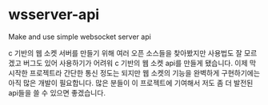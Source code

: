 # wsserver-api
Make and use simple websocket server api

c 기반의 웹 소켓 서버를 만들기 위해 여러 오픈 소스들을 찾아봤지만 사용법도 잘 모르겠고 버그도 있어 사용하기가 어려워 c 기반의 웹 소켓 api를 만들게 됐습니다. 이제 막 시작한 프로젝트라 간단한 통신 정도는 되지만 웹 소켓의 기능을 완벽하게 구현하기에는 아직 많은 개발이 필요합니다.
많은 분들이 이 프로젝트에 기여해서 저도 좀 더 발전된 api들을 쓸 수 있으면 좋겠습니다.
